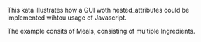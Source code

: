 This kata illustrates how a GUI woth nested_attributes could be implemented wihtou usage of Javascript.

The example consits of Meals, consisting of multiple Ingredients.
